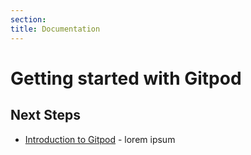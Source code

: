 ```yaml
---
section:
title: Documentation
---
```


<script context="module">
  export const prerender = true;
</script>

<script lang="ts">
import GetStarted from "../../components/docs/get-started/get-started.svelte";
</script>

# Getting started with Gitpod

<main class="w-full">
<section class="getting-started">
  <GetStarted />
</section>
</main>

## Next Steps

- [Introduction to Gitpod](/docs/introduction) - lorem ipsum
